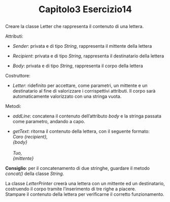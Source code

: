 # <p align=center> Capitolo3 Esercizio14 </p>

Creare la classe Letter che rappresenta il contenuto di una
lettera.

Attributi:

- *Sender*: privata e di tipo *String*, rappresenta il mittente della
lettera

- *Recipient*: privata e di tipo *String*, rappresenta il destinatario
della lettera

- *Body*: privata e di tipo *String*, rappresenta il corpo della lettera

Costruttore:

- *Letter*: ridefinito per accettare, come parametri, un mittente e un
destinatario al fine di valorizzare i corrispettivi attributi. Il corpo
sarà automaticamente valorizzato con una stringa vuota.

Metodi:

- *addLine*: concatena il contenuto dell’attributo *body* e la stringa
passata come parametro, andando a capo.

- *getText*: ritorna il contenuto della lettera, con il seguente
formato: <br>
*Caro {recipient},* <br>
*{body}* <br> <br>
*Tuo,* <br>
*{mittente}*

**Consiglio**: per il concatenamento di due stringhe, guardare il
metodo *concat()* della classe *String*. <br>

La classe *LetterPrinter* creerà una lettera con un mittente ed un
destinatario, costruendo il corpo tramite l’inserimento di tre
righe a piacere. <br>
Stampare il contenuto della lettera per
verificarne il corretto funzionamento.
